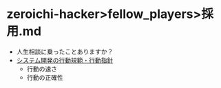 # zeroichi-hacker>fellow_players>採用.md
- 人生相談に乗ったことありますか？
- [システム開発の行動規範・行動指針](https://zeroichi-hacker.kibe.la/notes/5573)
  - 行動の速さ
  - 行動の正確性


